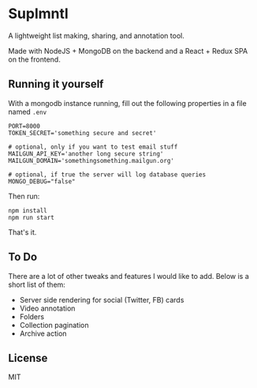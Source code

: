 # Suplmntl

A lightweight list making, sharing, and annotation tool.

Made with NodeJS + MongoDB on the backend and a React + Redux SPA on the frontend.

## Running it yourself

With a mongodb instance running, fill out the following properties in a file named `.env`

```
PORT=8000
TOKEN_SECRET='something secure and secret'

# optional, only if you want to test email stuff
MAILGUN_API_KEY='another long secure string'
MAILGUN_DOMAIN='somethingsomething.mailgun.org'

# optional, if true the server will log database queries
MONGO_DEBUG="false"
```

Then run:

```
npm install
npm run start
```

That's it.

## To Do

There are a lot of other tweaks and features I would like to add. Below is a short list of them:

- Server side rendering for social (Twitter, FB) cards
- Video annotation
- Folders
- Collection pagination
- Archive action

## License

MIT